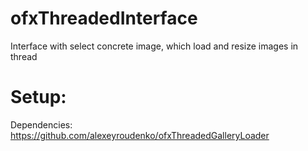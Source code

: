 # ofxThreadedInterface

Interface with select concrete image, which load and resize images in thread

# Setup:
Dependencies:
https://github.com/alexeyroudenko/ofxThreadedGalleryLoader
